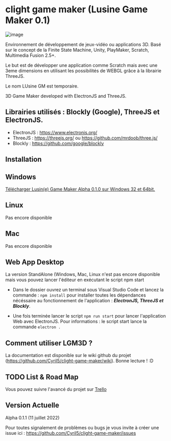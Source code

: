 # clight game maker (Lusine Game Maker 0.1)

![image](https://user-images.githubusercontent.com/73618602/177780067-09ac3ade-3859-4b4b-bf40-328b2a3e1daf.png)


Environnement de développement de jeux-vidéo ou applications 3D.
Basé sur le concept de la Finite State Machine, Unity, PlayMaker, Scratch, Multimedia Fusion 2.5+.

Le but est de développer une application comme Scratch mais avec une 3eme dimensions en utilisant
les possibilités de WEBGL grâce à la librairie ThreeJS.

Le nom LUsine GM est temporaire.

 3D Game Maker developed with ElectronJS and ThreeJS.
 ## Librairies utilisés : Blockly (Google), ThreeJS et ElectronJS.
- ElectronJS : https://www.electronjs.org/
- ThreeJS : https://threejs.org/ ou https://github.com/mrdoob/three.js/
- Blockly : https://github.com/google/blockly

## Installation
## Windows
[Télécharger Lusin(e) Game Maker Alpha 0.1.0 sur Windows 32 et 64bit.](https://mega.nz/file/hN5nCKwC#mKut0cluxe1xXxpJhK5SluIRIeI_KwQha-SfmtqtK2s)
## Linux
Pas encore disponible
## Mac
Pas encore disponible

## Web App Desktop
La version StandAlone (Windows, Mac, Linux n'est pas encore disponible mais vous pouvez lancer l'éditeur en exécutant le script npm start
* Dans le dossier ouvrez un terminal sous Visual Studio Code et lancez la commande : `npm install` pour installer toutes les dépendances nécéssaire au fonctionnement de l'application : _**ElectronJS, ThreeJS et Blockly**_.

* Une fois terminée lancer le script `npm run start` pour lancer l'application Web avec ElectronJS.
Pour informations : le script start lance la commande `electron .`


## Comment utiliser LGM3D ?
La documentation est disponible sur le wiki github du projet (https://github.com/Cyril5/clight-game-maker/wiki).
Bonne lecture ! :D


## TODO List & Road Map
Vous pouvez suivre l'avancé du projet sur [Trello](https://trello.com/invite/b/pmIEW7yd/bd11b08e4cae7693f1d6b1b1345d55a9/lusine-game-maker-clight-javascirpt-game-maker)


## Version Actuelle
Alpha 0.1.1 (11 juillet 2022)

Pour toutes signalement de problèmes ou bugs je vous invite à créer une issue ici : https://github.com/Cyril5/clight-game-maker/issues
